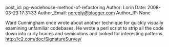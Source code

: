 post_id: pg-wodehouse-method-of-refactoring
Author: Lorin
Date: 2008-03-23 17:31:33
Author_Email: noreply@blogger.com
Author_IP: None

Ward Cunningham once wrote about another technique for quickly visually
examining unfamiliar codebases.  He wrote a perl script to strip all the code
down into curly braces and semicolons and looked for interesting patterns.
http://c2.com/doc/SignatureSurvey/
